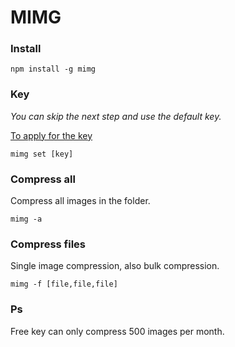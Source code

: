# MIMG
### Install
```
npm install -g mimg
```
### Key
_You can skip the next step and use the default key._

[To apply for the key](https://tinypng.com/developers)
```
mimg set [key]
```
### Compress all
Compress all images in the folder.
```
mimg -a
```
### Compress files
Single image compression, also bulk compression.
```
mimg -f [file,file,file]
```
### Ps
Free key can only compress 500 images per month.
